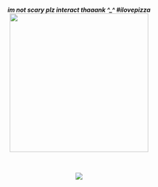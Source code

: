 <h5 align="center">
  im not scary plz interact thaaank ^_^ #ilovepizza<br>
<a href="https://rentry.co/pizzaperson"><img src="https://github.com/user-attachments/assets/2c589352-8a38-4557-a51f-dac4b3a4f164" width="320" height="auto"></img></a>

<br><br>
<img src="https://komarev.com/ghpvc/?username=pizzathrow&color=f56918&style=flat-square&label=⠀PIZZAS+THROWN⠀:&base=1000000000"></img>

</h5>
